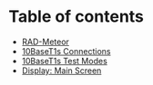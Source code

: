 # Table of contents

* [RAD-Meteor](README.md)
* [10BaseT1s Connections](10baset1s-connections.md)
* [10BaseT1s Test Modes](10baset1s-test-modes.md)
* [Display: Main Screen](display-main-screen.md)
